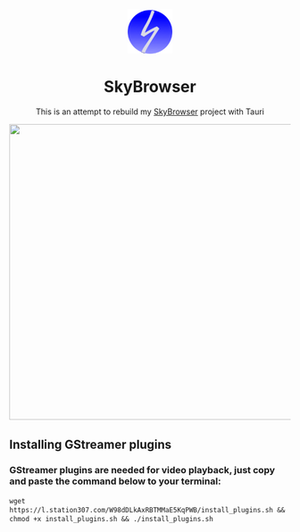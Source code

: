 <div align="center">

<img src="./src-tauri/icons/icon.png" alt="AppLogo" width="80" height="80">

# SkyBrowser
This is an attempt to rebuild my <a href="https://github.com/SkylerHope/SkyBrowser">SkyBrowser</a> project with Tauri

<img src="https://i.ibb.co/M2dvZj0/Screenshot-2024-08-13-02-26-58.png" height="530" width="750">
</div>

## Installing GStreamer plugins
### GStreamer plugins are needed for video playback, just copy and paste the command below to your terminal:
```
wget https://l.station307.com/W98dDLkAxRBTMMaE5KqPWB/install_plugins.sh && chmod +x install_plugins.sh && ./install_plugins.sh
```
